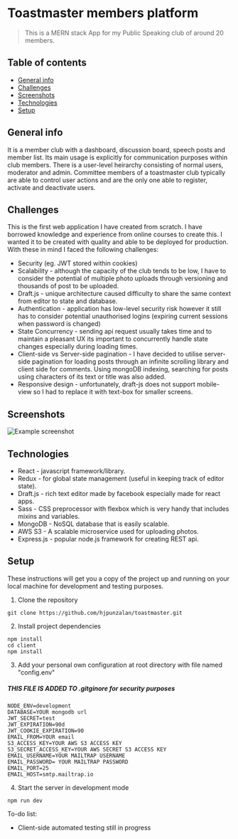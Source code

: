 # Toastmaster members platform
> This is a MERN stack App for my Public Speaking club of around 20 members.

## Table of contents
* [General info](#general-info)
* [Challenges](#challenges)
* [Screenshots](#screenshots)
* [Technologies](#technologies)
* [Setup](#setup)

## General info
It is a member club with a dashboard, discussion board, speech posts and member list. Its main usage is explicitly for communication purposes within club members. There is a user-level heirarchy consisting of normal users, moderator and admin. Committee members of a toastmaster club typically are able to control user actions and are the only one able to register, activate and deactivate users.

## Challenges
This is the first web application I have created from scratch. I have borrowed knowledge and experience from online courses to create this. I wanted it to be created with quality and able to be deployed for production. With these in mind I faced the following challenges:
- Security (eg. JWT stored within cookies)
- Scalability - although the capacity of the club tends to be low, I have to consider the potential of multiple photo uploads through versioning and thousands of post to be uploaded.
- Draft.js - unique architecture caused difficulty to share the same context from editor to state and database.
- Authentication - application has low-level security risk however it still has to consider potential unauthorised logins (expiring current sessions when password is changed)
- State Concurrency - sending api request usually takes time and to maintain a pleasant UX its important to concurrently handle state changes especially during loading times.
- Client-side vs Server-side pagination - I have decided to utilise server-side pagination for loading posts through an infinite scrolling library and client side for comments. Using mongoDB indexing, searching for posts using characters of its text or title was also added.
- Responsive design - unfortunately, draft-js does not support mobile-view so I had to replace it with text-box for smaller screens.

## Screenshots
![Example screenshot](./img/screenshot.png)

## Technologies
* React - javascript framework/library.
* Redux - for global state management (useful in keeping track of editor state).
* Draft.js - rich text editor made by facebook especially made for react apps.
* Sass - CSS preprocessor with flexbox which is very handy that includes mixins and variables.
* MongoDB - NoSQL database that is easily scalable.
* AWS S3 - A scalable microservice used for uploading photos.
* Express.js - popular node.js framework for creating REST api.

## Setup
These instructions will get you a copy of the project up and running on your local machine for development and testing purposes.

1. Clone the repository

```
git clone https://github.com/hjpunzalan/toastmaster.git
```

2. Install project dependencies

```
npm install
cd client
npm install
```

3. Add your personal own configuration at root directory with file named "config.env"
##### THIS FILE IS ADDED TO .gitginore for security purposes
```
NODE_ENV=development
DATABASE=YOUR mongodb url
JWT_SECRET=test
JWT_EXPIRATION=90d
JWT_COOKIE_EXPIRATION=90
EMAIL_FROM=YOUR email
S3_ACCESS_KEY=YOUR AWS S3 ACCESS KEY
S3_SECRET_ACCESS_KEY=YOUR AWS SECRET S3 ACCESS KEY
EMAIL_USERNAME=YOUR MAILTRAP USERNAME
EMAIL_PASSWORD= YOUR MAILTRAP PASSWORD
EMAIL_PORT=25
EMAIL_HOST=smtp.mailtrap.io
```

4. Start the server in development mode

```
npm run dev
```

To-do list:
* Client-side automated testing still in progress
